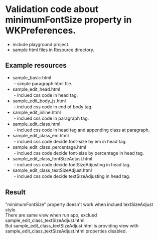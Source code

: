 # Validation code about minimumFontSize property in WKPreferences.

- include playground project.   
- sample html files in Resource directory.   

## Example resources
- sample_basic.html   
    ・simple paragraph html file.   
- sample_edit_head.html   
    ・inclued css code in head tag.   
- sample_edit_body_js.html   
    ・inclued css code in end of body tag.   
- sample_edit_inline.html   
    ・inclued css code in paragraph tag.   
- sample_edit_class.html    
    ・inclued css code in head tag and appending class at paragraph.   
- sample_edit_class_em.html   
    ・inclued css code decide font-size by em in head tag.   
- sample_edit_class_percentage.html   
    ・inclued css code decide font-size by percentage in head tag.   
- sample_edit_class_fontSizeAdjust.html   
    ・inclued css code decide fontSizeAdjusting in head tag.   
- sample_edit_class_textSizeAdjust.html   
    ・inclued css code decide textSizeAdjusting in head tag.   

## Result

"minimumFontSize" property doesn't work when inclued textSizeAdjust style.   
There are same view when run app, exclued sample_edit_class_textSizeAdjust.html.   
But sample_edit_class_textSizeAdjust.html is providing view with sample_edit_class_textSizeAdjust.html properties disabled.

